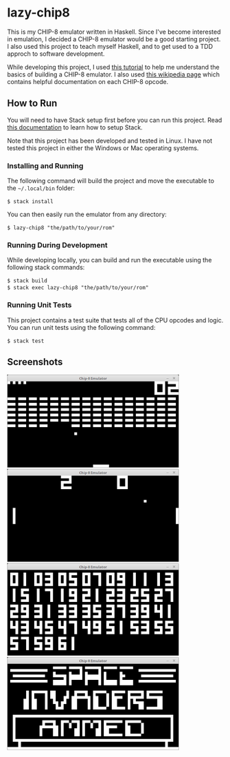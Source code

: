 # lazy-chip8

This is my CHIP-8 emulator written in Haskell. Since I've become interested in emulation, I decided a CHIP-8 emulator would be a good starting project. I also used this project to teach myself Haskell, and to get used to a TDD approch to software development.

While developing this project, I used <a href="http://www.multigesture.net/articles/how-to-write-an-emulator-chip-8-interpreter/">this tutorial</a> to help me understand the basics of building a CHIP-8 emulator. I also used <a href="https://en.wikipedia.org/wiki/CHIP-8">this wikipedia page</a> which contains helpful documentation on each CHIP-8 opcode.

## How to Run

You will need to have Stack setup first before you can run this project. Read <a href="https://docs.haskellstack.org/en/stable/README/">this documentation</a> to learn how to setup Stack.

Note that this project has been developed and tested in Linux. I have not tested this project in either the Windows or Mac operating systems. 

### Installing and Running

The following command will build the project and move the executable to the `~/.local/bin` folder:
```
$ stack install
```

You can then easily run the emulator from any directory:
```
$ lazy-chip8 "the/path/to/your/rom"
```

### Running During Development

While developing locally, you can build and run the executable using the following stack commands:
```
$ stack build
$ stack exec lazy-chip8 "the/path/to/your/rom"
```

### Running Unit Tests

This project contains a test suite that tests all of the CPU opcodes and logic. You can run unit tests using the following command:
```
$ stack test
```

## Screenshots

<p float="left">
  <img src="screenshots/BRIX.png" width="400" />
  <img src="screenshots/PONG.png" width="400" />
  <img src="screenshots/GUESS.png" width="400" />  
  <img src="screenshots/INVADERS.png" width="400" />
</p>
